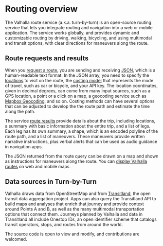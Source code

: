 # Routing overview

The Valhalla route service (a.k.a. turn-by-turn) is an open-source routing service that lets you integrate routing and navigation into a web or mobile application. The service works globally, and provides dynamic and customizable routing by driving, walking, bicycling, and using multimodal and transit options, with clear directions for maneuvers along the route.

## Route requests and results

When you [request a route](api-reference.md#inputs-of-a-route), you are sending and receiving [JSON](https://en.wikipedia.org/wiki/JSON), which is a human-readable text format. In the JSON array, you need to specify the [locations](api-reference.md#locations) to visit on the route, the [costing model](api-reference.md#costing-models) that represents the mode of travel, such as car or bicycle, and your API key. The location coordinates, given in decimal degrees, can come from many input sources, such as a GPS location, a point or a click on a map, a geocoding service such as [Mapbox Geocoding](https://docs.mapbox.com/api/search/#geocoding), and so on. Costing methods can have several options that can be adjusted to develop the the route path and estimate the time along the path.

The service [route results](api-reference.md#outputs-of-a-route) provide details about the trip, including locations, a summary with basic information about the entire trip, and a list of legs. Each leg has its own summary, a shape, which is an encoded polyline of the route path, and a list of maneuvers. These maneuvers provide written narrative instructions, plus verbal alerts that can be used as audio guidance in navigation apps.

The JSON returned from the route query can be drawn on a map and shown as instructions for maneuvers along the route. You can [display Valhalla routes](add-routing-to-a-map.md) on web and mobile maps.

## Data sources in Turn-by-Turn

Valhalla draws data from OpenStreetMap and from [Transitland](https://transit.land), the open transit data aggregation project. Apps can also query the Transitland API to build maps and analyses that enrich that journey and provide context around Points A and B, as well as the many multimodal transportation options that connect them. Journeys planned by Valhalla and data in Transitland all include Onestop IDs, an open identifier scheme that catalogs transit operators, stops, and routes from around the world.

The [source code](https://github.com/valhalla) is open to view and modify, and contributions are welcomed.
